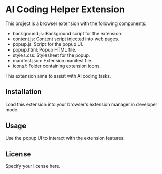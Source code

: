 # AI Coding Helper Extension

This project is a browser extension with the following components:

- background.js: Background script for the extension.
- content.js: Content script injected into web pages.
- popup.js: Script for the popup UI.
- popup.html: Popup HTML file.
- styles.css: Stylesheet for the popup.
- manifest.json: Extension manifest file.
- icons/: Folder containing extension icons.

This extension aims to assist with AI coding tasks.

## Installation

Load this extension into your browser's extension manager in developer mode.

## Usage

Use the popup UI to interact with the extension features.

## License

Specify your license here.
